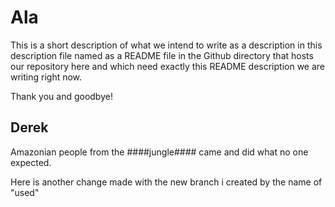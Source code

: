 Ala
===

This is a short description of what we intend to write as a description in this description file named as a README file in the Github directory that hosts our repository here and which need exactly this README description we are writing right now.

Thank you and goodbye!

Derek
---

Amazonian people from the ####jungle#### came and did what no one expected.

Here is another change made with the new branch i created by the name of "used"
